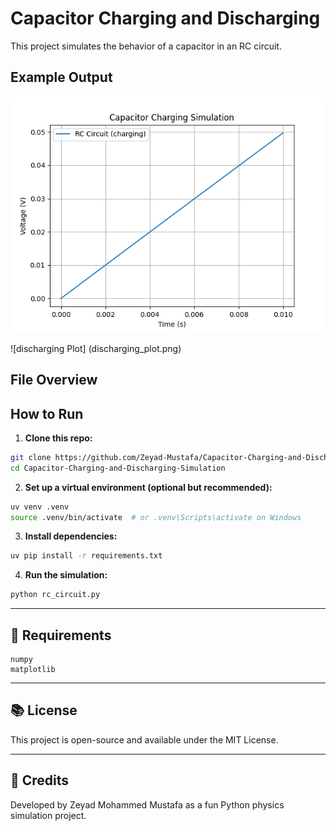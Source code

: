 #  Capacitor Charging and Discharging

This project simulates the behavior of a capacitor in an RC circuit.

##  Example Output

![Voltage Plot](voltage_plot.png)

![discharging Plot] (discharging_plot.png)

##  File Overview
##  How to Run

1. **Clone this repo:**
```bash
git clone https://github.com/Zeyad-Mustafa/Capacitor-Charging-and-Discharging-Simulation.git
cd Capacitor-Charging-and-Discharging-Simulation
```

2. **Set up a virtual environment (optional but recommended):**
```bash
uv venv .venv
source .venv/bin/activate  # or .venv\Scripts\activate on Windows
```

3. **Install dependencies:**
```bash
uv pip install -r requirements.txt
```

4. **Run the simulation:**
```bash
python rc_circuit.py
```

---

## 🧪 Requirements
```
numpy
matplotlib
```

---

## 📚 License
This project is open-source and available under the MIT License.

---

## 🙌 Credits
Developed by Zeyad Mohammed Mustafa as a fun Python physics simulation project.
